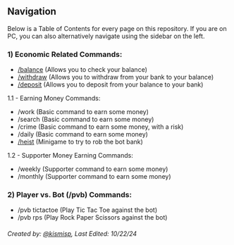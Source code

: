 ## Navigation 
Below is a Table of Contents for every page on this repository. If you are on PC, you can also alternatively navigate using the sidebar on the left.

### 1) Economic Related Commands:
- [/balance](https://github.com/ketarre/information/blob/main/.%CE%B9balance.md) (Allows you to check your balance)
- [/withdraw](https://github.com/ketarre/information/blob/main/.%CE%B9withdraw.md) (Allows you to withdraw from your bank to your balance)
- [/deposit](https://github.com/ketarre/information/blob/main/.%CE%B9deposit.md) (Allows you to deposit from your balance to your bank)

1.1 - Earning Money Commands:
- /work (Basic command to earn some money)
- /search (Basic command to earn some money)
- /crime (Basic command to earn some money, with a risk)
- /daily (Basic command to earn some money)
- [/heist](https://github.com/ketarre/information/blob/main/%CE%B9heist.md) (Minigame to try to rob the bot bank)

1.2 - Supporter Money Earning Commands:
- /weekly (Supporter command to earn some money)
- /monthly (Supporter command to earn some money)

### 2) Player vs. Bot (/pvb) Commands:
- /pvb tictactoe (Play Tic Tac Toe against the bot)
- /pvb rps (Play Rock Paper Scissors against the bot)



###### Created by: [@kismisp](https://discordapp.com/users/1206865169846632450), Last Edited: 10/22/24
